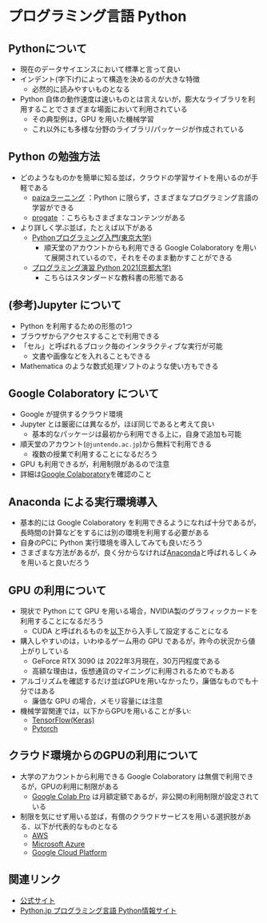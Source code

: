 # プログラミング言語 Python

## Pythonについて

- 現在のデータサイエンスにおいて標準と言って良い
- インデント(字下げ)によって構造を決めるのが大きな特徴
  - 必然的に読みやすいものとなる
- Python 自体の動作速度は速いものとは言えないが，膨大なライブラリを利用することでさまざまな場面において利用されている
  - その典型例は，GPU を用いた機械学習
  - これ以外にも多様な分野のライブラリ/パッケージが作成されている

## Python の勉強方法

- どのようなものかを簡単に知る並ば，クラウドの学習サイトを用いるのが手軽である
  - [paizaラーニング](https://paiza.jp/works) ：Python に限らず，さまざまなプログラミング言語の学習ができる
  - [progate](https://prog-8.com/) ：こちらもさまざまなコンテンツがある
- より詳しく学ぶ並ば，たとえば以下がある
  - [Pythonプログラミング入門(東京大学)](https://sites.google.com/view/ut-python/)
    - 順天堂のアカウントからも利用できる Google Colaboratory を用いて展開されているので，それをそのまま動かすことができる
  - [プログラミング演習 Python 2021(京都大学)](https://repository.kulib.kyoto-u.ac.jp/dspace/handle/2433/265459)
    - こちらはスタンダードな教科書の形態である

## (参考)Jupyter について

- Python を利用するための形態の1つ
- ブラウザからアクセスすることで利用できる
- 「セル」と呼ばれるブロック毎のインタラクティブな実行が可能
  - 文書や画像などを入れることもできる
- Mathematica のような数式処理ソフトのような使い方もできる

## Google Colaboratory について

- Google が提供するクラウド環境
- Jupyter とは厳密には異なるが，ほぼ同じであると考えて良い
  - 基本的なパッケージは最初から利用できる上に，自身で追加も可能
- 順天堂のアカウント(`@juntendo.ac.jp`)から無料で利用できる
  - 複数の授業で利用することになるだろう
- GPU も利用できるが，利用制限があるので注意
- 詳細は[Google Colaboratory](https://colab.research.google.com/notebooks/welcome.ipynb?hl=ja)を確認のこと

## Anaconda による実行環境導入

- 基本的には Google Colaboratory を利用できるようになれば十分であるが，長時間の計算などをするには別の環境を利用する必要がある
- 自身のPCに Python 実行環境を導入してみても良いだろう
- さまざまな方法があるが，良く分からなければ[Anaconda](https://www.anaconda.com/)と呼ばれるしくみを用いると良いだろう

## GPU の利用について

- 現状で Python にて GPU を用いる場合，NVIDIA製のグラフィックカードを利用することになるだろう
  - CUDA と呼ばれるものを[以下](https://developer.nvidia.com/cuda-toolkit)から入手して設定することになる
- 購入しやすいのは，いわゆるゲーム用の GPU であるが，昨今の状況から値上がりしている
  - GeForce RTX 3090 は 2022年3月現在，30万円程度である
  - 高額な理由は，仮想通貨のマイニングに利用されるためでもある
- アルゴリズムを確認するだけ並ばGPUを用いなかったり，廉価なものでも十分ではある
  - 廉価な GPU の場合，メモリ容量には注意
- 機械学習関連では，以下からGPUを用いることが多い:
  - [TensorFlow(Keras)](https://www.tensorflow.org/)
  - [Pytorch](https://pytorch.org/)

## クラウド環境からのGPUの利用について

- 大学のアカウントから利用できる Google Colaboratory は無償で利用できるが，GPUの利用に制限がある
  - [Google Colab Pro](https://colab.research.google.com/signup) は月額定額であるが，非公開の利用制限が設定されている
- 制限を気にせず用いる並ば，有償のクラウドサービスを用いる選択肢がある．以下が代表的なものとなる
  - [AWS](https://docs.aws.amazon.com/ja_jp/dlami/latest/devguide/gpu.html)
  - [Microsoft Azure](https://docs.microsoft.com/ja-jp/azure/virtual-desktop/configure-vm-gpu)
  - [Google Cloud Platform](https://cloud.google.com/compute/docs/gpus)

## 関連リンク

- [公式サイト](https://www.python.org/)
- [Python.jp プログラミング言語 Python情報サイト](https://www.python.jp/)
